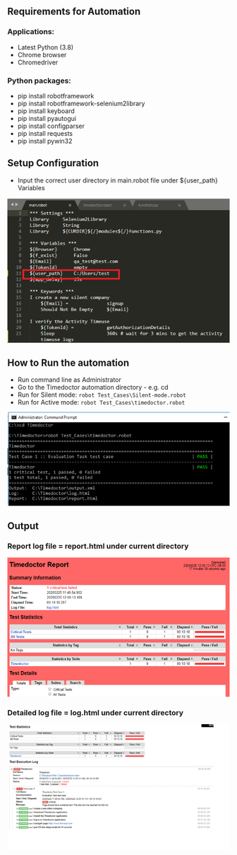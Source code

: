 ## Requirements for Automation
### Applications:
* Latest Python (3.8)
* Chrome browser
* Chromedriver

### Python packages:
* pip install robotframework
* pip install robotframework-selenium2library
* pip install keyboard
* pip install pyautogui
* pip install configparser
* pip install requests
* pip install pywin32

## Setup Configuration
* Input the correct user directory in main.robot file under ${user_path} Variables

![user path](https://github.com/earlestradalopez/Timedoctor/blob/master/images/config.png)

## How to Run the automation
* Run command line as Administrator 
* Go to the Timedoctor automation directory - e.g. cd <Timedoctor automation directory>
* Run for Silent mode: `robot Test_Cases\Silent-mode.robot`
* Run for Active mode: `robot Test_Cases\timedoctor.robot`
  
![cmd image](https://github.com/earlestradalopez/Timedoctor/blob/master/images/cmd.png) 
  
## Output
### Report log file = report.html under current directory

![report image](https://github.com/earlestradalopez/Timedoctor/blob/master/images/report.png)

### Detailed log file = log.html under current directory

![log image](https://github.com/earlestradalopez/Timedoctor/blob/master/images/log.png)
